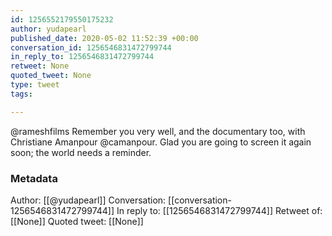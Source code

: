 ```yaml
---
id: 1256552179550175232
author: yudapearl
published_date: 2020-05-02 11:52:39 +00:00
conversation_id: 1256546831472799744
in_reply_to: 1256546831472799744
retweet: None
quoted_tweet: None
type: tweet
tags:

---
```


@rameshfilms Remember you very well, and the documentary too, with Christiane Amanpour @camanpour. Glad you are going to screen it again soon; the world needs a reminder.

### Metadata

Author: [[@yudapearl]]
Conversation: [[conversation-1256546831472799744]]
In reply to: [[1256546831472799744]]
Retweet of: [[None]]
Quoted tweet: [[None]]
